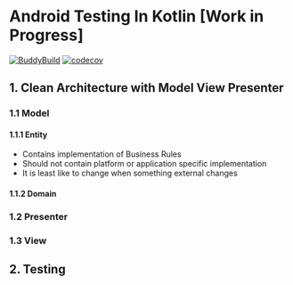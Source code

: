# Android Testing In Kotlin [Work in Progress]

[![BuddyBuild](https://dashboard.buddybuild.com/api/statusImage?appID=5825dccc563ac401004ab979&branch=master&build=latest)](https://dashboard.buddybuild.com/apps/5825dccc563ac401004ab979/build/latest) [![codecov](https://codecov.io/gh/dbacinski/Android-Testing-In-Kotlin/branch/master/graph/badge.svg)](https://codecov.io/gh/dbacinski/Android-Testing-In-Kotlin)

## 1. Clean Architecture with Model View Presenter

### 1.1 Model

#### 1.1.1 Entity
- Contains implementation of Business Rules
- Should not contain platform or application specific implementation
- It is least like to change when something external changes

#### 1.1.2 Domain

### 1.2 Presenter

### 1.3 View

## 2. Testing


